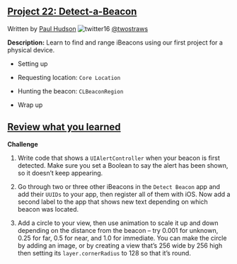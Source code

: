## [Project 22: Detect-a-Beacon](https://www.hackingwithswift.com/read/22/overview)
Written by [Paul Hudson](https://www.hackingwithswift.com/about)  ![twitter16](https://github.com/juliangyurov/PH-Project6a/assets/13259596/445c8ea0-65c4-4dba-8e1f-3f2750f0ef51)
  [@twostraws](https://twitter.com/twostraws)

**Description:** Learn to find and range iBeacons using our first project for a physical device.

- Setting up

- Requesting location: `Core Location`

- Hunting the beacon: `CLBeaconRegion`

- Wrap up

  
## [Review what you learned](https://www.hackingwithswift.com/review/hws/project-22-detect-a-beacon)

**Challenge**

1. Write code that shows a `UIAlertController` when your beacon is first detected. Make sure you set a Boolean to say the alert has been shown, so it doesn’t keep appearing.

2. Go through two or three other iBeacons in the `Detect Beacon` app and add their `UUIDs` to your app, then register all of them with iOS. Now add a second label to the app that shows new text depending on which beacon was located.

3. Add a circle to your view, then use animation to scale it up and down depending on the distance from the beacon – try 0.001 for unknown, 0.25 for far, 0.5 for near, and 1.0 for immediate. You can make the circle by adding an image, or by creating a view that’s 256 wide by 256 high then setting its `layer.cornerRadius` to 128 so that it’s round.
